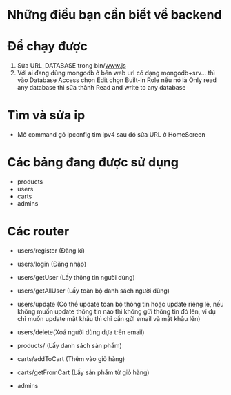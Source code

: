 # Những điều bạn cần biết về backend

# Để chạy được
1. Sửa URL_DATABASE trong bin/www.js
2. Với ai đang dùng mongodb ở bên web url có dạng mongodb+srv... thì vào Database Access chọn Edit chọn Built-in Role nếu nó là Only read any database thì sửa thành Read and write to any database

# Tìm và sửa ip
- Mở command gõ ipconfig tìm ipv4 sau đó sửa URL ở HomeScreen

# Các bảng đang được sử dụng
- products
- users
- carts
- admins

# Các router
- users/register (Đăng kí)
- users/login (Đăng nhập)
- users/getUser (Lấy thông tin người dùng)
- users/getAllUser (Lấy toàn bộ danh sách người dùng)
- users/update (Có thể update toàn bộ thông tin hoặc update riêng lẻ, nếu không muốn update thông tin nào
thì không gửi thông tin đó lên, ví dụ chỉ muốn update mật khẩu thì chỉ cần gửi email và mật khẩu lên)
- users/delete(Xoá người dùng dựa trên email)

- products/ (Lấy danh sách sản phẩm)
- carts/addToCart (Thêm vào giỏ hàng)
- carts/getFromCart (Lấy sản phẩm từ giỏ hàng)
- admins



